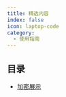 ```yaml
---
title: 精选内容
index: false
icon: laptop-code
category:
  - 使用指南
---
```


## 目录
- [加密展示](DesignPattern/encrypt.md)
